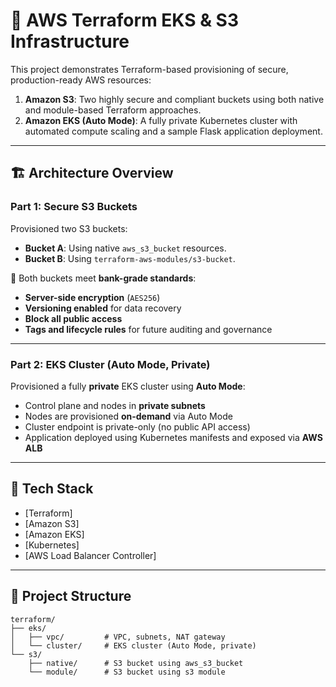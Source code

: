 # 🚀 AWS Terraform EKS & S3 Infrastructure

This project demonstrates Terraform-based provisioning of secure, production-ready AWS resources:

1. **Amazon S3**: Two highly secure and compliant buckets using both native and module-based Terraform approaches.
2. **Amazon EKS (Auto Mode)**: A fully private Kubernetes cluster with automated compute scaling and a sample Flask application deployment.

---

## 🏗️ Architecture Overview

### Part 1: Secure S3 Buckets

Provisioned two S3 buckets:

- **Bucket A**: Using native `aws_s3_bucket` resources.
- **Bucket B**: Using `terraform-aws-modules/s3-bucket`.

🔐 Both buckets meet **bank-grade standards**:
- **Server-side encryption** (`AES256`)
- **Versioning enabled** for data recovery
- **Block all public access**
- **Tags and lifecycle rules** for future auditing and governance

---

### Part 2: EKS Cluster (Auto Mode, Private)

Provisioned a fully **private** EKS cluster using **Auto Mode**:
- Control plane and nodes in **private subnets**
- Nodes are provisioned **on-demand** via Auto Mode
- Cluster endpoint is private-only (no public API access)
- Application deployed using Kubernetes manifests and exposed via **AWS ALB**

---

## 🔧 Tech Stack

- [Terraform]
- [Amazon S3]
- [Amazon EKS]
- [Kubernetes]
- [AWS Load Balancer Controller]

---

## 📂 Project Structure

```text
terraform/
├── eks/
│   ├── vpc/         # VPC, subnets, NAT gateway
│   └── cluster/     # EKS cluster (Auto Mode, private)
└── s3/
    ├── native/      # S3 bucket using aws_s3_bucket
    └── module/      # S3 bucket using s3 module

